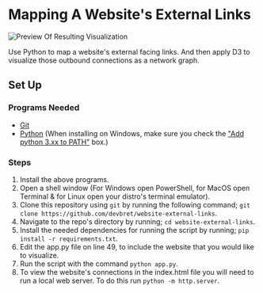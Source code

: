 # Mapping A Website's External Links

![Preview Of Resulting Visualization](https://hosting.photobucket.com/images/i/bernhoftbret/external-links.png)

Use Python to map a website's external facing links. And then apply D3 to visualize those outbound connections as a network graph.

## Set Up

### Programs Needed 

- [Git](https://git-scm.com/downloads)
- [Python](https://www.python.org/downloads/) (When installing on Windows, make sure you check the ["Add python 3.xx to PATH"](https://hosting.photobucket.com/images/i/bernhoftbret/python.png) box.)

### Steps

1. Install the above programs.
2. Open a shell window (For Windows open PowerShell, for MacOS open Terminal & for Linux open your distro's terminal emulator).
3. Clone this repository using `git` by running the following command; `git clone https://github.com/devbret/website-external-links`.
4. Navigate to the repo's directory by running; `cd website-external-links`.
5. Install the needed dependencies for running the script by running; `pip install -r requirements.txt`.
6. Edit the app.py file on line 49, to include the website that you would like to visualize.
7. Run the script with the command `python app.py`.
8. To view the website's connections in the index.html file you will need to run a local web server. To do this run `python -m http.server`.
